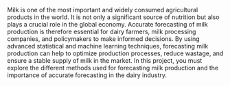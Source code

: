Milk is one of the most important and widely consumed agricultural products in the world. It is not only a significant source of nutrition but also plays a crucial role in the global economy. Accurate forecasting of milk production is therefore essential for dairy farmers, milk processing companies, and policymakers to make informed decisions. 
By using advanced statistical and machine learning techniques, forecasting milk production can help to optimize production processes, reduce wastage, and ensure a stable supply of milk in the market. 
In this project, you must explore the different methods used for forecasting milk production and the importance of accurate forecasting in the dairy industry.
